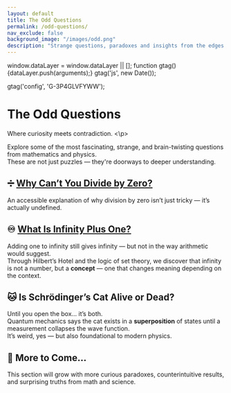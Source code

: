 ```yaml
---
layout: default
title: The Odd Questions
permalink: /odd-questions/
nav_exclude: false
background_image: "/images/odd.png"
description: "Strange questions, paradoxes and insights from the edges of mathematics and physics."
---
```


<!-- Google tag (gtag.js) -->
<script async src="https://www.googletagmanager.com/gtag/js?id=G-3P4GLVFYWW"></script>

  window.dataLayer = window.dataLayer || [];
  function gtag(){dataLayer.push(arguments);}
  gtag('js', new Date());

  gtag('config', 'G-3P4GLVFYWW');

<h1>The Odd Questions</h1>
<p> Where curiosity meets contradiction. <\p>

<div class="content-box">



Explore some of the most fascinating, strange, and brain-twisting questions from mathematics and physics.  
These are not just puzzles — they're doorways to deeper understanding.

</div>

<div class="content-box">

## ➗ [Why Can’t You Divide by Zero?](/odd/divide-by-zero/)

An accessible explanation of why division by zero isn’t just tricky — it’s actually undefined.

</div>

<div class="content-box">

## ♾️ [What Is Infinity Plus One?](/odd/infinity-plus-one/)

Adding one to infinity still gives infinity — but not in the way arithmetic would suggest.  
Through Hilbert’s Hotel and the logic of set theory, we discover that infinity is not a number, but a **concept** — one that changes meaning depending on the context.

</div>

<div class="content-box">

## 🐱 Is Schrödinger’s Cat Alive or Dead?

Until you open the box... it’s both.  
Quantum mechanics says the cat exists in a **superposition** of states until a measurement collapses the wave function.  
It’s weird, yes — but also foundational to modern physics.

</div>

<div class="content-box">

## 🔮 More to Come...

This section will grow with more curious paradoxes, counterintuitive results, and surprising truths from math and science.

</div>